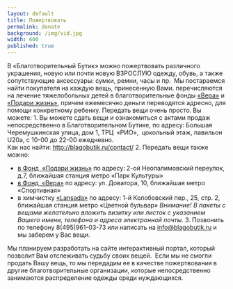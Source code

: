 ```yaml
---
layout: default
title: Пожертвовать
permalink: donate
background: /img/vid.jpg
width: 600
published: true
---
```


В «Благотворительный Бутик» можно пожертвовать различного украшения, новую или почти новую ВЗРОСЛУЮ одежду, обувь, а также сопутствующие аксессуары: сумки, ремни, часы и пр.  Мы постараемся найти покупателя на каждую вещь, принесенную Вами.
перечисляются на лечение тяжелобольных детей в благотворительные фонды [«Вера»](http://www.hospicefund.ru) и [«Подари жизнь»](http://www.podari-zhizn.ru), причем ежемесячно деньги переводятся адресно, для помощи конкретному ребенку.
Передать вещи очень просто. Вы можете:
1. Вы можете сдать вещи и ознакомиться с актами продаж непосредственно в Благотворительном Бутике, по адресу: Большая Черемушкинская улица, дом 1, ТРЦ  «РИО»,  цокольный этаж, павильон U20а, с 10-00 до 22-00 ежедневно.  
Как нас найти: http://blagobutik.ru/contact/
2. Передать вещи также можно:  
-  [в Фонд  «Подари жизнь»](http://www.podari-zhizn.ru) по адресу: 2-ой Неопалимовский переулок, д.7, ближайшая станция метро «Парк Культуры»
-  [в Фонд  «Вера»](http://www.hospicefund.ru) по адресу: ул. Доватора, 10, ближайшая метро «Спортивная»
-  в химчистку [«Lansada»](http://www.lansada.ru) по адресу: 1-й Колобовский пер., 25, стр. 2, ближайшая станция метро «Цветной бульвар»
*Внимание! В пакеты с вещами желательно вложить визитку или листок с указанием Вашего имени, телефона и адреса электронной почты.*
3. Позвонить по телефону 8(495)961-03-73 или написать на [info@blagobutik.ru](mailto:info@blagobutik.ru) и мы заберем у Вас вещи.

Мы планируем разработать на сайте интерактивный портал, который позволит Вам отслеживать судьбу своих вещей.  Если мы не смогли продать Вашу вещь, то мы передадим ее в качестве пожертвования в другие благотворительные организации, которые непосредственно занимаются распределение одежды среди нуждающихся.